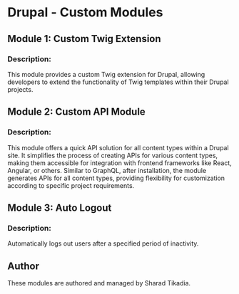 # Drupal - Custom Modules

## Module 1: Custom Twig Extension

### Description:
This module provides a custom Twig extension for Drupal, allowing developers to extend the functionality of Twig templates within their Drupal projects.

## Module 2: Custom API Module

### Description:
This module offers a quick API solution for all content types within a Drupal site. It simplifies the process of creating APIs for various content types, making them accessible for integration with frontend frameworks like React, Angular, or others. Similar to GraphQL, after installation, the module generates APIs for all content types, providing flexibility for customization according to specific project requirements.

## Module 3: Auto Logout

### Description:
Automatically logs out users after a specified period of inactivity.

## Author

These modules are authored and managed by Sharad Tikadia.

